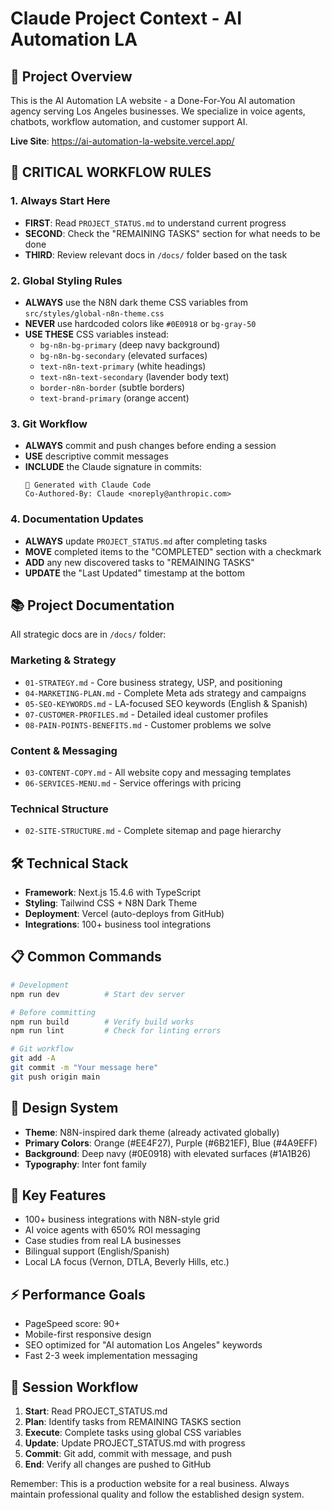 # Claude Project Context - AI Automation LA

## 🎯 Project Overview
This is the AI Automation LA website - a Done-For-You AI automation agency serving Los Angeles businesses. We specialize in voice agents, chatbots, workflow automation, and customer support AI.

**Live Site**: https://ai-automation-la-website.vercel.app/

## 🚨 CRITICAL WORKFLOW RULES

### 1. Always Start Here
- **FIRST**: Read `PROJECT_STATUS.md` to understand current progress
- **SECOND**: Check the "REMAINING TASKS" section for what needs to be done
- **THIRD**: Review relevant docs in `/docs/` folder based on the task

### 2. Global Styling Rules
- **ALWAYS** use the N8N dark theme CSS variables from `src/styles/global-n8n-theme.css`
- **NEVER** use hardcoded colors like `#0E0918` or `bg-gray-50`
- **USE THESE** CSS variables instead:
  - `bg-n8n-bg-primary` (deep navy background)
  - `bg-n8n-bg-secondary` (elevated surfaces)
  - `text-n8n-text-primary` (white headings)
  - `text-n8n-text-secondary` (lavender body text)
  - `border-n8n-border` (subtle borders)
  - `text-brand-primary` (orange accent)

### 3. Git Workflow
- **ALWAYS** commit and push changes before ending a session
- **USE** descriptive commit messages
- **INCLUDE** the Claude signature in commits:
  ```
  🤖 Generated with Claude Code
  Co-Authored-By: Claude <noreply@anthropic.com>
  ```

### 4. Documentation Updates
- **ALWAYS** update `PROJECT_STATUS.md` after completing tasks
- **MOVE** completed items to the "COMPLETED" section with a checkmark
- **ADD** any new discovered tasks to "REMAINING TASKS"
- **UPDATE** the "Last Updated" timestamp at the bottom

## 📚 Project Documentation

All strategic docs are in `/docs/` folder:

### Marketing & Strategy
- `01-STRATEGY.md` - Core business strategy, USP, and positioning
- `04-MARKETING-PLAN.md` - Complete Meta ads strategy and campaigns
- `05-SEO-KEYWORDS.md` - LA-focused SEO keywords (English & Spanish)
- `07-CUSTOMER-PROFILES.md` - Detailed ideal customer profiles
- `08-PAIN-POINTS-BENEFITS.md` - Customer problems we solve

### Content & Messaging
- `03-CONTENT-COPY.md` - All website copy and messaging templates
- `06-SERVICES-MENU.md` - Service offerings with pricing

### Technical Structure
- `02-SITE-STRUCTURE.md` - Complete sitemap and page hierarchy

## 🛠️ Technical Stack
- **Framework**: Next.js 15.4.6 with TypeScript
- **Styling**: Tailwind CSS + N8N Dark Theme
- **Deployment**: Vercel (auto-deploys from GitHub)
- **Integrations**: 100+ business tool integrations

## 📋 Common Commands
```bash
# Development
npm run dev          # Start dev server

# Before committing
npm run build        # Verify build works
npm run lint         # Check for linting errors

# Git workflow
git add -A
git commit -m "Your message here"
git push origin main
```

## 🎨 Design System
- **Theme**: N8N-inspired dark theme (already activated globally)
- **Primary Colors**: Orange (#EE4F27), Purple (#6B21EF), Blue (#4A9EFF)
- **Background**: Deep navy (#0E0918) with elevated surfaces (#1A1B26)
- **Typography**: Inter font family

## 📱 Key Features
- 100+ business integrations with N8N-style grid
- AI voice agents with 650% ROI messaging
- Case studies from real LA businesses
- Bilingual support (English/Spanish)
- Local LA focus (Vernon, DTLA, Beverly Hills, etc.)

## ⚡ Performance Goals
- PageSpeed score: 90+
- Mobile-first responsive design
- SEO optimized for "AI automation Los Angeles" keywords
- Fast 2-3 week implementation messaging

## 🔄 Session Workflow

1. **Start**: Read PROJECT_STATUS.md
2. **Plan**: Identify tasks from REMAINING TASKS section
3. **Execute**: Complete tasks using global CSS variables
4. **Update**: Update PROJECT_STATUS.md with progress
5. **Commit**: Git add, commit with message, and push
6. **End**: Verify all changes are pushed to GitHub

Remember: This is a production website for a real business. Always maintain professional quality and follow the established design system.